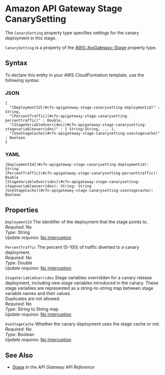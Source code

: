 # Amazon API Gateway Stage CanarySetting<a name="aws-properties-apigateway-stage-canarysetting"></a>

<a name="aws-properties-apigateway-stage-canarysetting-description"></a>The `CanarySetting` property type specifies settings for the canary deployment in this stage\.

<a name="aws-properties-apigateway-stage-canarysetting-inheritance"></a> `CanarySetting` is a property of the [AWS::ApiGateway::Stage](aws-resource-apigateway-stage.md) property type\.

## Syntax<a name="aws-properties-apigateway-stage-canarysetting-syntax"></a>

To declare this entity in your AWS CloudFormation template, use the following syntax:

### JSON<a name="aws-properties-apigateway-stage-canarysetting-syntax.json"></a>

```
{
  "[DeploymentId](#cfn-apigateway-stage-canarysetting-deploymentid)" : String,
  "[PercentTraffic](#cfn-apigateway-stage-canarysetting-percenttraffic)" : Double, 
  "[StageVariableOverrides](#cfn-apigateway-stage-canarysetting-stagevariableoverrides)" : { String:String, ... },
  "[UseStageCache](#cfn-apigateway-stage-canarysetting-usestagecache)" : Boolean
}
```

### YAML<a name="aws-properties-apigateway-stage-canarysetting-syntax.yaml"></a>

```
[DeploymentId](#cfn-apigateway-stage-canarysetting-deploymentid): String
[PercentTraffic](#cfn-apigateway-stage-canarysetting-percenttraffic): Double
[StageVariableOverrides](#cfn-apigateway-stage-canarysetting-stagevariableoverrides): String: String
[UseStageCache](#cfn-apigateway-stage-canarysetting-usestagecache): Boolean
```

## Properties<a name="aws-properties-apigateway-stage-canarysetting-properties"></a>

`DeploymentId`  <a name="cfn-apigateway-stage-canarysetting-deploymentid"></a>
The identifier of the deployment that the stage points to\.  
*Required*: No  
*Type*: String  
*Update requires*: [No interruption](using-cfn-updating-stacks-update-behaviors.md#update-no-interrupt)

`PercentTraffic`  <a name="cfn-apigateway-stage-canarysetting-percenttraffic"></a>
The percent \(0\-100\) of traffic diverted to a canary deployment\.  
*Required*: No  
*Type*: Double  
*Update requires*: [No interruption](using-cfn-updating-stacks-update-behaviors.md#update-no-interrupt)

`StageVariableOverrides`  <a name="cfn-apigateway-stage-canarysetting-stagevariableoverrides"></a>
Stage variables overridden for a canary release deployment, including new stage variables introduced in the canary\. These stage variables are represented as a string\-to\-string map between stage variable names and their values\.  
Duplicates are not allowed\.  
*Required*: No  
*Type*: String to String map  
*Update requires*: [No interruption](using-cfn-updating-stacks-update-behaviors.md#update-no-interrupt)

`UseStageCache`  <a name="cfn-apigateway-stage-canarysetting-usestagecache"></a>
Whether the canary deployment uses the stage cache or not\.  
*Required*: No  
*Type*: Boolean  
*Update requires*: [No interruption](using-cfn-updating-stacks-update-behaviors.md#update-no-interrupt)

## See Also<a name="aws-properties-apigateway-stage-canarysetting-seealso"></a>
+ [Stage](https://docs.aws.amazon.com/apigateway/api-reference/resource/stage/) in the *API Gateway API Reference*